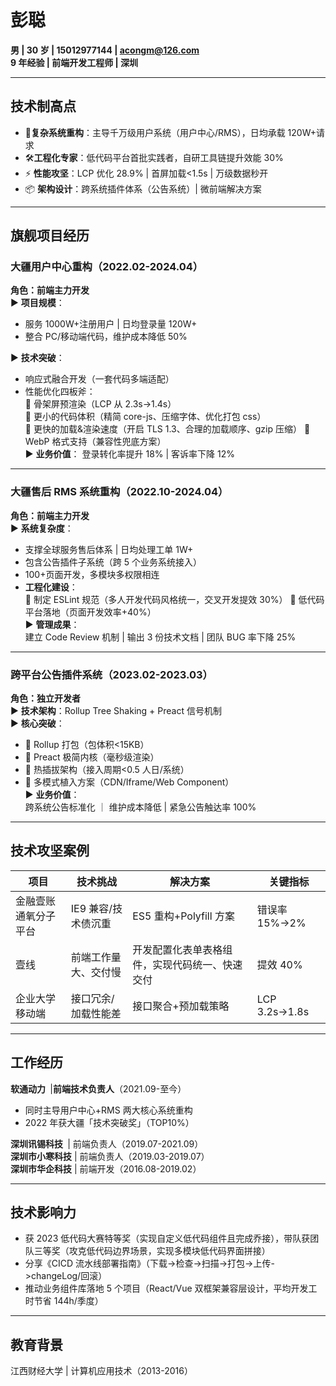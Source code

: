 # 彭聪

​**男 | 30 岁 | 15012977144 | acongm@126.com**​  
​**9 年经验 | 前端开发工程师 | 深圳**​

---

## 技术制高点

- 🚀 ​**复杂系统重构**​：主导千万级用户系统（用户中心/RMS），日均承载 120W+请求
- 🛠️ ​**工程化专家**​：低代码平台首批实践者，自研工具链提升效能 30%
- ⚡ ​**性能攻坚**​：LCP 优化 28.9% | 首屏加载<1.5s | 万级数据秒开
- 📦 ​**架构设计**​：跨系统插件体系（公告系统）| 微前端解决方案

---

## 旗舰项目经历

### 大疆用户中心重构（2022.02-2024.04）

​**角色：前端主力开发 ​**​  
▶ ​**项目规模**​：

- 服务 1000W+注册用户 | 日均登录量 120W+
- 整合 PC/移动端代码，维护成本降低 50%

▶ ​**技术突破**​：

- 响应式融合开发（一套代码多端适配）
- 性能优化四板斧：  
   🔹 骨架屏预渲染（LCP 从 2.3s→1.4s）  
   🔹 更小的代码体积（精简 core-js、压缩字体、优化打包 css）  
   🔹 更快的加载&渲染速度（开启 TLS 1.3、合理的加载顺序、gzip 压缩）
  🔹 WebP 格式支持（兼容性兜底方案）  
  ▶ ​**业务价值**​：
  登录转化率提升 18% | 客诉率下降 12%

---

### 大疆售后 RMS 系统重构（2022.10-2024.04）

​**角色：前端主力开发 ​**​  
▶ ​**系统复杂度**​：

- 支撑全球服务售后体系 | 日均处理工单 1W+
- 包含公告插件子系统（跨 5 个业务系统接入）
- 100+页面开发，多模块多权限相连
- ​**工程化建设**​：  
   🔸 制定 ESLint 规范（多人开发代码风格统一，交叉开发提效 30%）
  🔸 低代码平台落地（页面开发效率+40%）  
  ▶ ​**管理成果**​：  
   建立 Code Review 机制 | 输出 3 份技术文档 | 团队 BUG 率下降 25%

---

<!--
## 技术中台项目

### 大疆DevOps平台维护（2023.03-至今）
​**角色：核心开发者**​
▶ ​**系统模块**​：
权限管理 | 需求管理 | 自动化测试 | 文档中心等8大模块
▶ ​**技术亮点**​：
- RBAC权限体系（12+角色层级）
- 配置驱动开发（90%表单页JSON生成）
- 虚拟滚动表格（万级数据秒开）
▶ ​**业务价值**​：
  流程审批效率提升60% | 日均操作量50W+
-->

### 跨平台公告插件系统（2023.02-2023.03）

​**角色：独立开发者**​  
▶ ​**技术架构**​：Rollup Tree Shaking + Preact 信号机制  
▶ ​**核心突破**​：

- 🔸 Rollup 打包（包体积<15KB）
- 🔸 Preact 极简内核（毫秒级渲染）
- 🔸 热插拔架构（接入周期<0.5 人日/系统）
- 🔸 多模式植入方案（CDN/Iframe/Web Component）  
  ▶ ​**业务价值**​：  
  跨系统公告标准化 ｜ 维护成本降低 | 紧急公告触达率 100%

---

## 技术攻坚案例

| 项目                 | 技术挑战             | 解决方案                                         | 关键指标      |
| -------------------- | -------------------- | ------------------------------------------------ | ------------- |
| 金融壹账通氧分子平台 | IE9 兼容/技术债沉重  | ES5 重构+Polyfill 方案                           | 错误率 15%→2% |
| 壹线                 | 前端工作量大、交付慢 | 开发配置化表单表格组件，实现代码统一、快速交付 ​ | 提效 40%      |
| 企业大学移动端       | 接口冗余/加载性能差  | 接口聚合+预加载策略                              | LCP 3.2s→1.8s |

---

## 工作经历

​**软通动力 ​**​ | ​**前端技术负责人**​（2021.09-至今）

- 同时主导用户中心+RMS 两大核心系统重构
- 2022 年获大疆「技术突破奖」（TOP10%）

​**深圳讯锡科技 ​**​ | 前端负责人（2019.07-2021.09）  
​**深圳市小寒科技**​ | 前端负责人（2019.03-2019.07）  
​**深圳市华企科技**​ | 前端开发（2016.08-2019.02）

---

## 技术影响力

- 获 2023 低代码大赛特等奖（实现自定义低代码组件且完成乔接），带队获团队三等奖（攻克低代码边界场景，实现多模块低代码界面拼接）
- 分享《CICD 流水线部署指南》（下载->检查->扫描->打包->上传->changeLog/回滚）
- 推动业务组件库落地 5 个项目（React/Vue 双框架兼容层设计，平均开发工时节省 144h/季度）

---

## 教育背景

江西财经大学 | 计算机应用技术（2013-2016）
